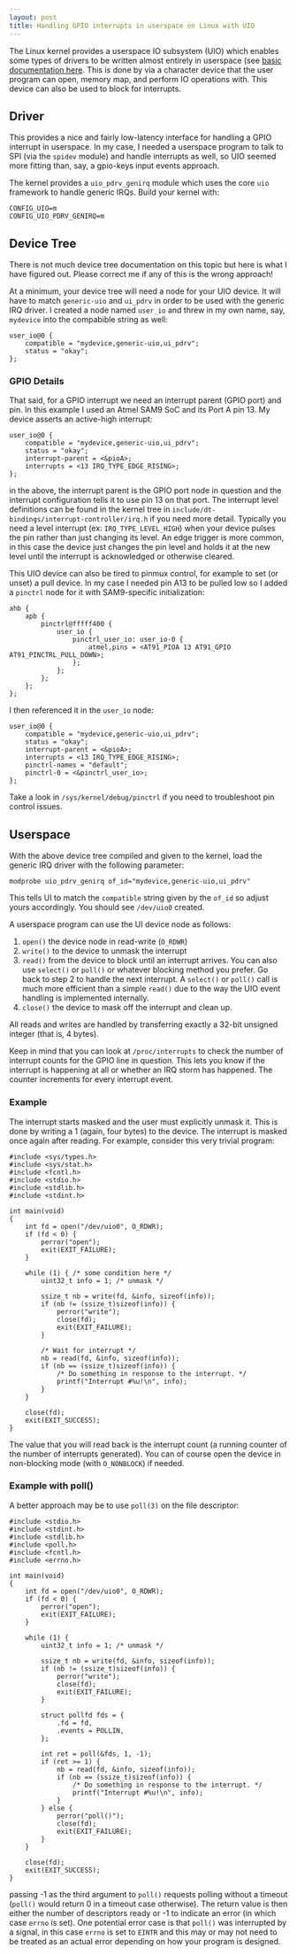 ```yaml
---
layout: post
title: Handling GPIO interrupts in userspace on Linux with UIO
---
```


The Linux kernel provides a userspace IO subsystem (UIO) which enables some
types of drivers to be written almost entirely in userspace (see [basic documentation here](https://www.kernel.org/doc/htmldocs/uio-howto/). This is done by
via a character device that the user program can open, memory map, and
perform IO operations with. This device can also be used to block for
interrupts.

## Driver

This provides a nice and fairly low-latency interface for handling a GPIO
interrupt in userspace. In my case, I needed a userspace program to talk to
SPI (via the `spidev` module) and handle interrupts as well, so UIO seemed more
fitting than, say, a gpio-keys input events approach.

The kernel provides a `uio_pdrv_genirq` module which uses the core `uio`
framework to handle generic IRQs. Build your kernel with:

    CONFIG_UIO=m
    CONFIG_UIO_PDRV_GENIRQ=m

## Device Tree

There is not much device tree documentation on this topic but here is what I
have figured out. Please correct me if any of this is the wrong approach!

At a minimum, your device tree will need a node for your UIO device. It will
have to match `generic-uio` and `ui_pdrv` in order to be used with the generic
IRQ driver. I created a node named `user_io` and threw in my own name, say,
`mydevice` into the compabible string as well:

    user_io@0 {
        compatible = "mydevice,generic-uio,ui_pdrv";
        status = "okay";
    };

### GPIO Details

That said, for a GPIO interrupt we need an interrupt parent (GPIO port) and
pin. In this example I used an Atmel SAM9 SoC and its Port A pin 13. My
device asserts an active-high interrupt:

    user_io@0 {
        compatible = "mydevice,generic-uio,ui_pdrv";
        status = "okay";
        interrupt-parent = <&pioA>;
        interrupts = <13 IRQ_TYPE_EDGE_RISING>;
    };

in the above, the interrupt parent is the GPIO port node in question and the
interrupt configuration tells it to use pin 13 on that port.  The interrupt
level definitions can be found in the kernel tree in
`include/dt-bindings/interrupt-controller/irq.h` if you need more detail.
Typically you need a level interrupt (ex: `IRQ_TYPE_LEVEL_HIGH`) when your
device pulses the pin rather than just changing its level.  An edge trigger is
more common, in this case the device just changes the pin level and holds it
at the new level until the interrupt is acknowledged or otherwise cleared.

This UIO device can also be tired to pinmux control, for example to set (or
unset) a pull device. In my case I needed pin A13 to be pulled low so I added a
`pinctrl` node for it with SAM9-specific initialization:

    ahb {
        apb {
            pinctrl@fffff400 {
                user_io {
                    pinctrl_user_io: user_io-0 {
                        atmel,pins = <AT91_PIOA 13 AT91_GPIO AT91_PINCTRL_PULL_DOWN>;
                    };
                };
            };
        };
    };

I then referenced it in the `user_io` node:

    user_io@0 {
        compatible = "mydevice,generic-uio,ui_pdrv";
        status = "okay";
        interrupt-parent = <&pioA>;
        interrupts = <13 IRQ_TYPE_EDGE_RISING>;
        pinctrl-names = "default";
        pinctrl-0 = <&pinctrl_user_io>;
    };

Take a look in `/sys/kernel/debug/pinctrl` if you need to troubleshoot pin
control issues.

## Userspace

With the above device tree compiled and given to the kernel, load the generic
IRQ driver with the following parameter:

    modprobe uio_pdrv_genirq of_id="mydevice,generic-uio,ui_pdrv"

This tells UI to match the `compatible` string given by the `of_id` so adjust
yours accordingly. You should see `/dev/uio0` created.

A userspace program can use the UI device node as follows:

1. `open()` the device node in read-write (`O_RDWR`)
2. `write()` to the device to unmask the interrupt
3. `read()` from the device to block until an interrupt arrives. You can also use `select()` or `poll()` or whatever blocking method you prefer. Go back to step 2 to handle the next interrupt.  A `select()` or `poll()` call is much more efficient than a simple `read()` due to the way the UIO event handling is implemented internally.
4. `close()` the device to mask off the interrupt and clean up.

All reads and writes are handled by transferring exactly a 32-bit unsigned
integer (that is, 4 bytes).

Keep in mind that you can look at `/proc/interrupts` to check the number of
interrupt counts for the GPIO line in question.  This lets you know if the
interrupt is happening at all or whether an IRQ storm has happened.  The
counter increments for every interrupt event.

### Example

The interrupt starts masked and the user must explicitly unmask it. This is
done by writing a 1 (again, four bytes) to the device. The interrupt is masked
once again after reading. For example, consider this very trivial program:

    #include <sys/types.h>
    #include <sys/stat.h>
    #include <fcntl.h>
    #include <stdio.h>
    #include <stdlib.h>
    #include <stdint.h>

    int main(void)
    {
        int fd = open("/dev/uio0", O_RDWR);
        if (fd < 0) {
            perror("open");
            exit(EXIT_FAILURE);
        }

        while (1) { /* some condition here */
            uint32_t info = 1; /* unmask */

            ssize_t nb = write(fd, &info, sizeof(info));
            if (nb != (ssize_t)sizeof(info)) {
                perror("write");
                close(fd);
                exit(EXIT_FAILURE);
            }

            /* Wait for interrupt */
            nb = read(fd, &info, sizeof(info));
            if (nb == (ssize_t)sizeof(info)) {
                /* Do something in response to the interrupt. */
                printf("Interrupt #%u!\n", info);
            }
        }

        close(fd);
        exit(EXIT_SUCCESS);
    }

The value that you will read back is the interrupt count (a running counter of
the number of interrupts generated). You can of course open the device in
non-blocking mode (with `O_NONBLOCK`) if needed.

### Example with poll()

A better approach may be to use `poll(3)` on the file descriptor:

    #include <stdio.h>
    #include <stdint.h>
    #include <stdlib.h>
    #include <poll.h>
    #include <fcntl.h>
    #include <errno.h>

    int main(void)
    {
        int fd = open("/dev/uio0", O_RDWR);
        if (fd < 0) {
            perror("open");
            exit(EXIT_FAILURE);
        }

        while (1) {
            uint32_t info = 1; /* unmask */

            ssize_t nb = write(fd, &info, sizeof(info));
            if (nb != (ssize_t)sizeof(info)) {
                perror("write");
                close(fd);
                exit(EXIT_FAILURE);
            }

            struct pollfd fds = {
                .fd = fd,
                .events = POLLIN,
            };

            int ret = poll(&fds, 1, -1);
            if (ret >= 1) {
                nb = read(fd, &info, sizeof(info));
                if (nb == (ssize_t)sizeof(info)) {
                    /* Do something in response to the interrupt. */
                    printf("Interrupt #%u!\n", info);
                }
            } else {
                perror("poll()");
                close(fd);
                exit(EXIT_FAILURE);
            }
        }

        close(fd);
        exit(EXIT_SUCCESS);
    }

passing -1 as the third argument to `poll()` requests polling without a timeout
(`poll()` would return 0 in a timeout case otherwise). The return value is
then either the number of descriptors ready or -1 to indicate an error (in
which case `errno` is set). One potential error case is that `poll()` was
interrupted by a signal, in this case `errno` is set to `EINTR` and this may or
may not need to be treated as an actual error depending on how your program is
designed.
